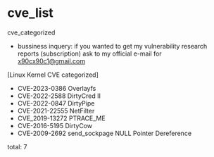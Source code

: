 # cve_list
cve_categorized

* bussiness inquery:
  if you wanted to get my vulnerability research reports (subscription) ask to my official e-mail for x90cx90c1@gmail.com


[Linux Kernel CVE categorized]

- CVE-2023-0386 Overlayfs
- CVE-2022-2588 DirtyCred II
- CVE-2022-0847 DirtyPipe
- CVE-2021-22555 NetFilter
- CVE_2019-13272 PTRACE_ME
- CVE-2016-5195 DirtyCow
- CVE-2009-2692 send_sockpage NULL Pointer Dereference
  
total: 7
